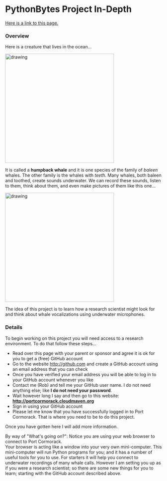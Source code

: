 # PythonBytes Project In-Depth


[Here is a link to this page.](https://github.com/robfatland/pythonbytes/tree/master/projects/whales#pythonbytes-project-in-depth)


### Overview


Here is a creature that lives in the ocean...


<img src="https://github.com/robfatland/pythonbytes/blob/master/projects/whales/humpback.png" alt="drawing" width="350"/>


It is called a **humpback whale** and it is one species of the family of *baleen* whales. The other family is
the whales with *teeth*. Many whales, both baleen and toothed, create sounds underwater. We can record these
sounds, listen to them, think about them, and even make pictures of them like this one...


<img src="https://github.com/robfatland/pythonbytes/blob/master/projects/whales/humpback_spectrogram.png" alt="drawing" width="350"/>


The idea of this project is to learn how a research scientist might look for and think about whale vocalizations
using underwater microphones.


### Details


To begin working on this project you will need access to a research environment. To do that follow these steps...


- Read over this page with your parent or sponsor and agree it is ok for you to get a (free) GitHub account
- Go to the website http://github.com and create a GitHub account using an email address that you can check
- Once you have verified your email address you will be able to log in to your GitHub account whenever you like
- Contact me (Rob) and tell me your GitHub user name. I do not need anything else; like **I do not need your password**.
- Wait however long I say and then go to this website: **http://portcormorack.cloudmaven.org**
- Sign in using your GitHub account
- Please let me know that you have successfully logged in to Port Cormorack. That is where you need to be to do this project.


Once you have gotten here I will add more information. 


By way of "What's going on?": Notice you are using your web browser to connect to Port Cormorack.  
Your browser is acting like a window into your very own mini-computer. 
This mini-computer will run Python programs for you; and it has a number of useful tools for you to use. 
For starters it will help you connect to underwater recordings of many whale calls.  However I am setting 
you up as if you were a research scientist; so there are some new things for you to learn; starting 
with the GitHub account described above. 



